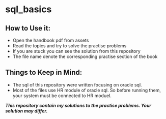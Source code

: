 # sql_basics
 
 ## How to Use it:
 - Open the handbook pdf from assets
 - Read the topics and try to solve the practise problems
 - If you are stuck you can see the solution from this repository
 - The file name denote the corresponding practise section of the book

## Things to Keep in Mind:
- The sql of this repository were written focusing on oracle sql.
- Most of the files use HR module of oracle sql. So before running them, your system must be connected to HR moduel.

__*This repository contain my solutions to the practise problems. Your solution may differ.*__
